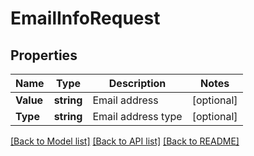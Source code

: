 # EmailInfoRequest

## Properties
Name | Type | Description | Notes
------------ | ------------- | ------------- | -------------
**Value** | **string** | Email address | [optional] 
**Type** | **string** | Email address type | [optional] 

[[Back to Model list]](../README.md#documentation-for-models) [[Back to API list]](../README.md#documentation-for-api-endpoints) [[Back to README]](../README.md)


